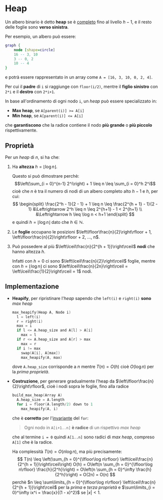 # Heap

Un albero binario è detto **heap** se è [completo](../README.md#alberi-k-ari) fino al livello $h-1$, e il resto delle foglie sono **verso sinistra**.

Per esempio, un albero può essere:
```dot process
graph {
	node [shape=circle]
	16 -- 3, 10
	3 -- 0, 2
	10 -- 4
}
```
e potrà essere rappresentato in un array come `A = [16, 3, 10, 0, 2, 4]`.

Per cui il **padre** di `i` si raggiunge con `floor(i/2)`, mentre il **figlio sinistro** con `2*i` e il **destro** con `2*i+1`.

In base all'ordinamento di ogni nodo `i`, un _heap_ può essere specializzato in:
- **Max heap**, se `A[parent(i)] >= A[i]`
- **Min heap**, se `A[parent(i)] <= A[i]`

che **garantiscono** che la radice contiene il nodo **più grande** o **più piccolo** rispettivamente.

## Proprietà

Per un _heap_ di $n$, si ha che:

1. Ha **altezza** $h = \lfloor\log n\rfloor$.

	Questo si può dimostrare perchè:
	$$\left(\sum_{i = 0}^{n-1} 2^i\right) + 1 \leq n \leq \sum_{i = 0}^h 2^i$$
	cioè che $n$ è tra il numero di nodi di un albero completo alto $h-1$ e $h$, per cui:
	$$
	\begin{split}
	\frac{2^h - 1}{2 - 1} + 1 \leq n \leq \frac{2^{h + 1} - 1}{2 - 1}
	&\Leftrightarrow 2^h \leq n \leq 2^{h+1} - 1 < 2^{h+1} \\
	&\Leftrightarrow h \leq \log n < h+1
	\end{split}
	$$
	e quindi $h = \lfloor\log n\rfloor$ dato che $h \in \mathbb{N}$.

2. Le **foglie** occupano le posizioni $\left\lfloor\frac{n}{2}\right\rfloor + 1, \left\lfloor\frac{n}{2}\right\rfloor + 2, ..., n$.

3. Può possedere al più $\left\lceil\frac{n}{2^{h + 1}}\right\rceil$ **nodi** che hanno altezza $h$.

	Infatti con $h = 0$ ci sono $\left\lceil\frac{n}{2}\right\rceil$ foglie, mentre con $h = \lfloor\log n\rfloor$ ci sono $\left\lceil\frac{n}{2n}\right\rceil = \left\lceil\frac{1}{2}\right\rceil = 1$ nodi.

## Implementazione

- **Heapify**, per ripristinare l'_heap_ sapendo che `left(i)` e `right(i)` **sono** _max heap_

	```c
	max_heapify(Heap A, Node i)
	  l = left(i)
	  r = right(i)
	  max = i
	  if l <= A.heap_size and A[l] > A[i]
	    max = l
	  if r <= A.heap_size and A[r] > max
	    max = r
	  if i != max
	    swap(A[i], A[max])
	    max_heapify(A, max)
	```
	dove `A.heap_size` corrisponde a $n$ mentre $T(n) = O(h)$ cioè $O(\log n)$ per la _prima proprietà_.

- **Costruzione**, per generare gradualmente l'heap da $\left\lfloor\frac{n}{2}\right\rfloor$, cioè i nodi sopra le foglie, fino alla radice

	```c
	build_max_heap(Array A)
	  A.heap_size = A.length
	  for i = floor(A.length/2) down to 1
	    max_heapify(A, i)
	```
	che è **corretto** per l'[invariante](../../01/02/README.md#analisi-della-correttezza) del `for`:
	> Ogni nodo in `A[i+1..n]` **è radice** di un rispettivo _max heap_

	che al termine `i = 0` quindi `A[1..n]` sono radici di _max heap_, compreso `A[1]` che è la radice.

	Ha complessità $T(n) = O(n \log n)$, ma più precisamente:
	$$
	T(n) \leq \left(\sum_{h = 0}^{\lfloor\log n\rfloor} \left\lceil\frac{n}{2^{h + 1}}\right\rceil\right) O(h) =
	O\left(n \sum_{h = 0}^{\lfloor\log n\rfloor} \frac{h}{2^h}\right) =
	O\left(n \sum_{h = 0}^\infty \frac{h}{2^h}\right) = O(2n) = O(n)
	$$
	perchè $n \leq \sum\limits_{h = 0}^{\lfloor\log n\rfloor} \left\lceil\frac{n}{2^{h + 1}}\right\rceil$ per la _prima_ e _terza proprietà_ e $\sum\limits_{i = 0}^\infty ix^i = \frac{x}{(1 - x)^2}$ se $|x| < 1$.
